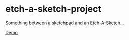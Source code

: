 # etch-a-sketch-project
Something between a sketchpad and an Etch-A-Sketch...

[Demo](https://rholderfield.github.io/etch-a-sketch-project/)
